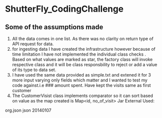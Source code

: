 # ShutterFly_CodingChallenge

## Some of the assumptions made
1. All the data comes in one list. As there was no clarity on return type of API request for data.
2. for ingesting data I have created the infrastructure however because of time limitation I have not implemented the individual class checks . Based on what values are marked as star, the factory class will invoke respective class and it will be class responsbility to reject or add a value of its type to data set. 
3. I have used the same data provided as simple.txt and extened it for 3 more input varying only fields which matter and I wanted to test my code against.i.e ### amount spent. Have kept the visits same as first customer
4. The CustomerVisist class implements comparator  so it can sort based on value as the map created is Map<id, no_of_visit>
Jar External Used:
<!-- https://mvnrepository.com/artifact/org.json/json -->
<dependency>
    <groupId>org.json</groupId>
    <artifactId>json</artifactId>
    <version>20140107</version>
</dependency>
